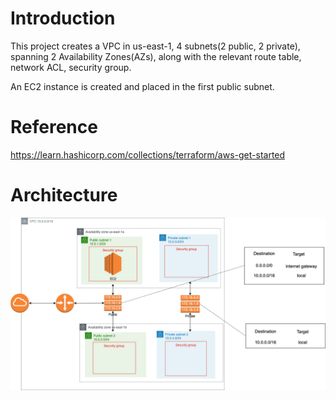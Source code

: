 # Introduction
This project creates a VPC in us-east-1, 4 subnets(2 public, 2 private), spanning 2 Availability Zones(AZs), along with the relevant route table, network ACL, security group.

An EC2 instance is created and placed in the first public subnet.

# Reference
https://learn.hashicorp.com/collections/terraform/aws-get-started

# Architecture
![](images/learn-terraform-aws-instance.png)